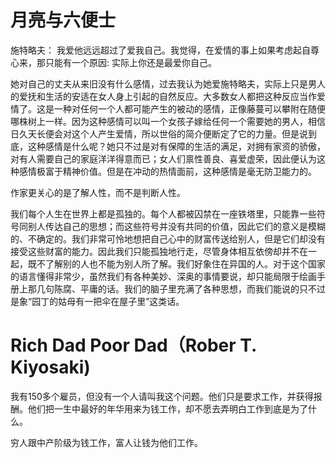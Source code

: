 # 月亮与六便士
施特略夫： 我爱他远远超过了爱我自己。我觉得，在爱情的事上如果考虑起自尊心来，那只能有一个原因: 实际上你还是最爱你自己。

她对自己的丈夫从来旧没有什么感情，过去我认为她爱施特略夫，实际上只是男人的爱抚和生活的安适在女人身上引起的自然反应。大多数女人都把这种反应当作爱情了。这是一种对任何一个人都可能产生的被动的感情，正像藤蔓可以攀附在随便哪株树上一样。因为这种感情可以叫一个女孩子嫁给任何一个需要她的男人，相信日久天长便会对这个人产生爱情，所以世俗的简介便断定了它的力量。但是说到底，这种感情是什么呢？她只不过是对有保障的生活的满足，对拥有家资的骄傲，对有人需要自己的家庭洋洋得意而已；女人们禀性善良、喜爱虚荣，因此便认为这种感情极富于精神价值。但是在冲动的热情面前，这种感情是毫无防卫能力的。

作家更关心的是了解人性，而不是判断人性。

我们每个人生在世界上都是孤独的。每个人都被囚禁在一座铁塔里，只能靠一些符号同别人传达自己的思想；而这些符号并没有共同的价值，因此它们的意义是模糊的、不确定的。我们非常可怜地想把自己心中的财富传送给别人，但是它们却没有接受这些财富的能力。因此我们只能孤独地行走，尽管身体相互依傍却并不在一起，既不了解别的人也不能为别人所了解。我们好象住在异国的人。对于这个国家的语言懂得非常少，虽然我们有各种美妙、深奥的事情要说，却只能局限于绘画手册上那几句陈腐、平庸的话。我们的脑子里充满了各种思想，而我们能说的只不过是象“园丁的姑母有一把伞在屋子里”这类话。


# Rich Dad Poor Dad（Rober T. Kiyosaki)

我有150多个雇员，但没有一个人请叫我这个问题。他们只是要求工作，并获得报酬。他们把一生中最好的年华用来为钱工作，却不愿去弄明白工作到底是为了什么。

穷人跟中产阶级为钱工作，富人让钱为他们工作。
